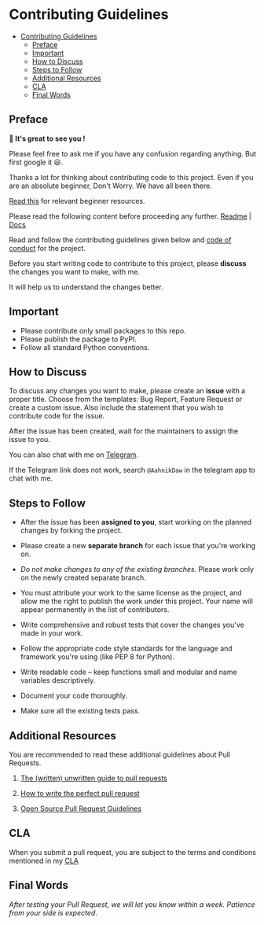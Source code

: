 # Contributing Guidelines

- [Contributing Guidelines](#contributing-guidelines)
  - [Preface](#preface)
  - [Important](#important)
  - [How to Discuss](#how-to-discuss)
  - [Steps to Follow](#steps-to-follow)
  - [Additional Resources](#additional-resources)
  - [CLA](#cla)
  - [Final Words](#final-words)

## Preface

**👋 It's great to see you  !**

Please feel free to ask me if you have any confusion regarding anything.
But first google it 😃.

Thanks a lot for thinking about contributing code to this project. Even if you are an absolute beginner, Don't Worry. We have all been there.

[Read this](https://gist.github.com/aahnik/fb3d656cf2bb13286af4ee491143f422#file-beginnersgit-md) for relevant beginner resources.

Please read the following content before proceeding any further.
[Readme](/README.md) | [Docs](/docs/)

Read and follow the contributing guidelines given below and [code of conduct](/CODE_OF_CONDUCT.md) for the project.

Before you start writing code to contribute to this project, please **discuss** the changes you want to make, with me.

It will help us to understand the changes better.

## Important

- Please contribute only small packages to this repo.
- Please publish the package to PyPI.
- Follow all standard Python conventions.

## How to Discuss

To discuss any changes you want to make, please create an **issue** with a proper title. Choose from the templates: Bug Report, Feature Request or create a custom issue. Also include the statement that you wish to contribute code for the issue.

After the issue has been created, wait for the maintainers to assign the issue to you.

You can also chat with me on [Telegram](https://telegram.me/AahnikDaw).

If the Telegram link does not work, search `@AahnikDaw` in the telegram app to chat with me.

## Steps to Follow

- After the issue has been **assigned to you**, start working on the planned changes by forking the project.

- Please create a new **separate branch** for each issue that you're working on.

- *Do not make changes to any of the existing branches.* Please work only on the newly created separate branch.

- You must attribute your work to the same license as the project, and allow me the right to publish the work under this project. Your name will appear permanently in the list of contributors.

- Write comprehensive and robust tests that cover the changes you've made in your work.

- Follow the appropriate code style standards for the language and framework you're using (like  PEP 8 for Python).

- Write readable code – keep functions small and modular and name variables descriptively.

- Document your code thoroughly.

- Make sure all the existing tests pass.

## Additional Resources

You are recommended to read these additional guidelines about Pull Requests.

1. [The (written) unwritten guide to pull requests](https://www.atlassian.com/blog/git/written-unwritten-guide-pull-requests)

2. [How to write the perfect pull request](https://github.blog/2015-01-21-how-to-write-the-perfect-pull-request/)

3. [Open Source Pull Request Guidelines](https://opensource.creativecommons.org/contributing-code/pr-guidelines/)

## CLA

When you submit a pull request, you are subject to the terms and conditions mentioned in my [CLA](https://aahnik.github.io/aahnik/CLA.html)

## Final Words

_After testing your Pull Request, we will let you know within a week. Patience from your side is expected_.
<!-- Aahnik Daw -->